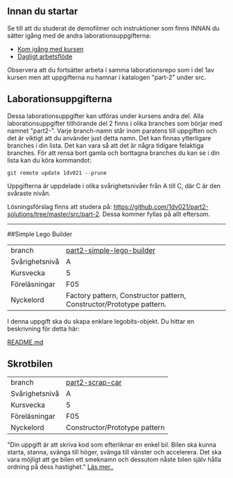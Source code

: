 ## Innan du startar
Se till att du studerat de demofilmer och instruktioner som finns INNAN du sätter igång med de andra laborationsuppgifterna:

* [Kom igång med kursen](https://coursepress.lnu.se/kurs/grundlaggande-programmering/kom-igang-med-kursen/)
* [Dagligt arbetsflöde](https://coursepress.lnu.se/kurs/grundlaggande-programmering/workflow-laborationer/)

Observera att du fortsätter arbeta i samma laborationsrepo som i del 1av kursen men att uppgifterna nu hamnar i katalogen "part-2" under src.

## Laborationsuppgifterna
Dessa laborationsuppgifter kan utföras under kursens andra del. Alla laborationsuppgifter tillhörande del 2 finns i olika branches som börjar med namnet "part2-". Varje branch-namn står inom paratens till uppgiften och det är viktigt att du använder just detta namn. Det kan finnas ytterligare branches i din lista. Det kan vara så att det är några tidigare felaktiga branches. För att rensa bort gamla och borttagna branches du kan se i din lista kan du köra kommandot:

```
git remote update 1dv021 --prune
```
Uppgifterna är uppdelade i olika svårighetsnivåer från A till C, där C är den svåraste nivån.

Lösningsförslag finns att studera på: https://github.com/1dv021/part2-solutions/tree/master/src/part-2. Dessa kommer fyllas på allt eftersom.

***

##Simple Lego Builder

|  |  |
| ------------- | ------------- |
|  branch | [part2-simple-lego-builder](https://github.com/1dv021/laborationer/tree/part2-simple-lego-builder) |
| Svårighetsnivå  | A  |
| Kursvecka  | 5  |
| Föreläsningar| F05|
| Nyckelord| Factory pattern, Constructor pattern, Constructor/Prototype pattern.|

I denna uppgift ska du skapa enklare legobits-objekt. Du hittar en beskrivning för detta här:

[README.md](https://github.com/1dv021/laborationer/tree/part2-simple-lego-builder/src/part-2/simple-lego-builder)

## Skrotbilen
|  |  |
| ------------- | ------------- |
|  branch | [part2-scrap-car](https://github.com/1dv021/laborationer/tree/part2-scrap-car) |
| Svårighetsnivå  | A  |
| Kursvecka  | 5  |
| Föreläsningar| F05|
| Nyckelord| Constructor/Prototype pattern|

"Din uppgift är att skriva kod som efterliknar en enkel bil. Bilen ska kunna starta, stanna, svänga till höger, svänga till vänster och accelerera. Det ska vara möjligt att ge bilen ett smeknamn och dessutom nåste bilen själv hålla ordning på dess hastighet." [Läs mer..](https://github.com/1dv021/laborationer/tree/part2-scrap-car/src/part-2/scrap-car)
